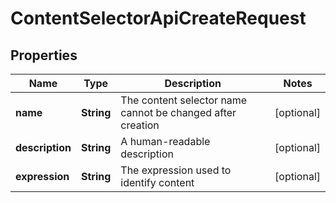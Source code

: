 
# ContentSelectorApiCreateRequest

## Properties
Name | Type | Description | Notes
------------ | ------------- | ------------- | -------------
**name** | **String** | The content selector name cannot be changed after creation |  [optional]
**description** | **String** | A human-readable description |  [optional]
**expression** | **String** | The expression used to identify content |  [optional]




